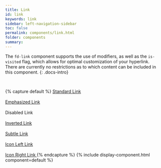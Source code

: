 ```yaml
---
title: Link
id: link
keywords: link
sidebar: left-navigation-sidebar
toc: false
permalink: components/link.html
folder: components
summary:
---
```


The `fd-link` component supports the use of modifiers, as well as the `is-visited` flag, which allows for optimal customization of your hyperlink. There are currently no restrictions as to which content can be included in this component.
{: .docs-intro}

<br>

{% capture default %}
<a href="#" class="fd-link" tabindex="0">Standard Link</a>
<br><br>
<a href="#" class="fd-link fd-link--emphasized" tabindex="0">Emphasized Link</a>
<br><br>
<a class="fd-link" aria-disabled="true">Disabled Link</a>
<br><br>
<a href="#" class="fd-link fd-link--inverted">Inverted Link</a>
<br><br>
<a href="#" class="fd-link fd-link--subtle">Subtle Link</a>
<br><br>
<a href="#" class="fd-link" tabindex="0">
    Icon Left Link 
    <span class="sap-icon--slim-arrow-right sap-icon--s"></span>
</a>
<br><br>
<a href="#" class="fd-link" tabindex="0">
    <span class="sap-icon--slim-arrow-left sap-icon--s"></span> 
    Icon Right Link
</a>
{% endcapture %}
{% include display-component.html component=default %}
